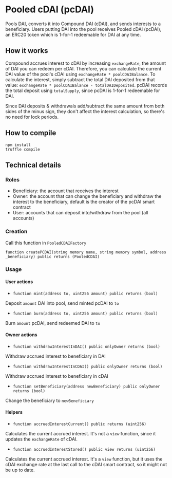 # Pooled cDAI (pcDAI)
Pools DAI, converts it into Compound DAI (cDAI), and sends interests to a beneficiary. Users putting DAI into the pool receives Pooled cDAI (pcDAI), an ERC20 token which is 1-for-1 redeemable for DAI at any time.

## How it works
Compound accrues interest to cDAI by increasing `exchangeRate`, the amount of DAI you can redeem per cDAI. Therefore, you can calculate the current DAI value of the pool's cDAI using `exchangeRate * poolCDAIBalance`. To calculate the interest, simply subtract the total DAI deposited from that value: `exchangeRate * poolCDAIBalance - totalDAIDeposited`. pcDAI records the total deposit using `totalSupply`, since pcDAI is 1-for-1 redeemable for DAI.

Since DAI deposits & withdrawals add/subtract the same amount from both sides of the minus sign, they don't affect the interest calculation, so there's no need for lock periods.

## How to compile
```
npm install
truffle compile
```

## Technical details

### Roles
- Beneficiary: the account that receives the interest
- Owner: the account that can change the beneficiary and withdraw the interest to the beneficiary, default is the creator of the pcDAI smart contract
- User: accounts that can deposit into/withdraw from the pool (all accounts)

### Creation
Call this function in `PooledCDAIFactory`

`function createPCDAI(string memory name, string memory symbol, address _beneficiary) public returns (PooledCDAI)`

### Usage

#### User actions

- `function mint(address to, uint256 amount) public returns (bool)`

Deposit `amount` DAI into pool, send minted pcDAI to `to`

- `function burn(address to, uint256 amount) public returns (bool)`

Burn `amount` pcDAI, send redeemed DAI to `to`

#### Owner actions

- `function withdrawInterestInDAI() public onlyOwner returns (bool)`

Withdraw accrued interest to beneficiary in DAI

- `function withdrawInterestInCDAI() public onlyOwner returns (bool)`

Withdraw accrued interest to beneficiary in cDAI

- `function setBeneficiary(address newBeneficiary) public onlyOwner returns (bool)`

Change the beneficiary to `newBeneficiary`

#### Helpers

- `function accruedInterestCurrent() public returns (uint256)`

Calculates the current accrued interest. It's not a `view` function, since it updates the `exchangeRate` of cDAI.

- `function accruedInterestStored() public view returns (uint256)`

Calculates the current accrued interest. It's a `view` function, but it uses the cDAI exchange rate at the last call to the cDAI smart contract, so it might not be up to date.
